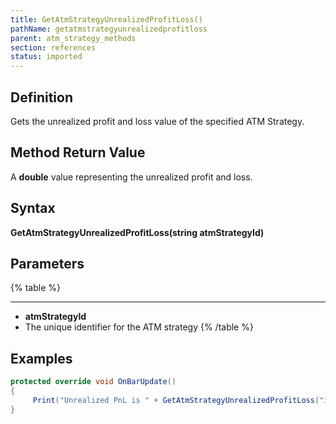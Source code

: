```yaml
---
title: GetAtmStrategyUnrealizedProfitLoss()
pathName: getatmstrategyunrealizedprofitloss
parent: atm_strategy_methods
section: references
status: imported
---
```


## Definition

Gets the unrealized profit and loss value of the specified ATM Strategy.

## Method Return Value

A **double** value representing the unrealized profit and loss.

## Syntax

**GetAtmStrategyUnrealizedProfitLoss(string atmStrategyId)**

## Parameters

{% table %}

---

* **atmStrategyId**
* The unique identifier for the ATM strategy
{% /table %}

## Examples

```csharp
protected override void OnBarUpdate()
{
     Print("Unrealized PnL is " + GetAtmStrategyUnrealizedProfitLoss("id").ToString());
}
```
